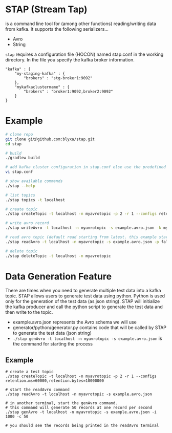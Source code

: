 # STAP (Stream Tap)

is a command line tool for (among other functions) reading/writing data from kafka. It supports the following serializers...
* Avro
* String

`stap` requires a configuration file (HOCON) named stap.conf in the working directory. In the file you specify the kafka broker information.

```
"kafka" : {
    "my-staging-kafka" : {
        "brokers" : "stg-broker1:9092"
    },
    "mykafkaclustername" : {
        "brokers" : "broker1:9092,broker2:9092"
    }
}
```

# Example
```bash
# clone repo
git clone git@github.com:blyxa/stap.git
cd stap

# build
./gradlew build

# add kafka cluster configuration in stap.conf else use the predefined localhost.
vi stap.conf

# show available commands
./stap --help

# list topics
./stap topics -t localhost

# create topic
./stap createTopic -t localhost -n myavrotopic -p 2 -r 1 --configs retention.ms=40000,retention.bytes=30000

# write avro record
./stap writeAvro -t localhost -n myavrotopic -s example.avro.json -k mykey -v '{ "name" : "myname", "year":{"int": 1991}, "color":null }'

# read avro topic (default read starting from latest. this example start from oldest)
./stap readAvro -t localhost -n myavrotopic -s example.avro.json -p false

# delete topic
./stap deleteTopic -t localhost -n myavrotopic
```

# Data Generation Feature
There are times when you need to generate multiple test data into a kafka topic. STAP allows users to generate test data using python. Python is used only for the generation of the test data (as json string). STAP will initialize the kafka producer and call the python script to generate the test data and then write to the topic.
* example.avro.json represents the Avro schema we will use
* generator/python/generator.py contains code that will be called by STAP to generate the test data (json string)
* `./stap genAvro -t localhost -n myavrotopic -s example.avro.json` is the command for starting the process

## Example
```
# create a test topic
./stap createTopic -t localhost -n myavrotopic -p 2 -r 1 --configs retention.ms=60000,retention.bytes=10000000

# start the readAvro command
./stap readAvro -t localhost -n myavrotopic -s example.avro.json 

# in another terminal, start the genAvro command. 
# this command will generate 50 records at one record per second
./stap genAvro -t localhost -n myavrotopic -s example.avro.json -i 1000 -c 50

# you should see the records being printed in the readAvro terminal
```

